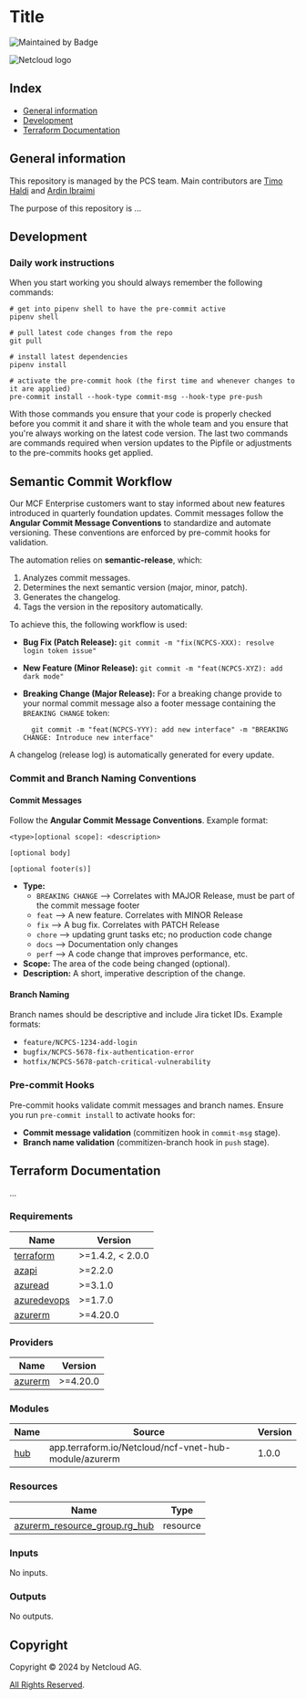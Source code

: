 # Title
![Maintained by Badge](https://img.shields.io/badge/maintained_by-Netcloud-454B95)

![Netcloud logo](https://www.netcloud.ch/wp-content/uploads/2019/11/Netcloud-Logo.png)

## Index

* [General information](#info)
* [Development](#development)
* [Terraform Documentation](#tfdocs)

## <a name="info"></a> General information

This repository is managed by the PCS team. Main contributors are [Timo Haldi](mailto:thaldi@netcloud.ch) and [Ardin Ibraimi](mailto:ibraimi@netcloud.ch)


The purpose of this repository is ...

## <a name="development"></a> Development

### Daily work instructions

When you start working you should always remember the following commands:

```shell
# get into pipenv shell to have the pre-commit active
pipenv shell

# pull latest code changes from the repo
git pull

# install latest dependencies
pipenv install

# activate the pre-commit hook (the first time and whenever changes to it are applied)
pre-commit install --hook-type commit-msg --hook-type pre-push
```
With those commands you ensure that your code is properly checked before you commit it and share it with the whole team and you ensure that you're always working on the latest code version. The last two commands are commands required when version updates to the Pipfile or adjustments to the pre-commits hooks get applied.

## <a name="semantic-commit-workflow"></a> Semantic Commit Workflow
Our MCF Enterprise customers want to stay informed about new features introduced in quarterly foundation updates.
Commit messages follow the **Angular Commit Message Conventions** to standardize and automate versioning. These conventions are enforced by pre-commit hooks for validation.

The automation relies on **semantic-release**, which:

1. Analyzes commit messages.
2. Determines the next semantic version (major, minor, patch).
3. Generates the changelog.
4. Tags the version in the repository automatically.

To achieve this, the following workflow is used:

- **Bug Fix (Patch Release):**
  `git commit -m "fix(NCPCS-XXX): resolve login token issue"`

- **New Feature (Minor Release):**
  `git commit -m "feat(NCPCS-XYZ): add dark mode"`

- **Breaking Change (Major Release):**
  For a breaking change provide to your normal commit message also a footer message containing the `BREAKING CHANGE` token:
  ```
    git commit -m "feat(NCPCS-YYY): add new interface" -m "BREAKING CHANGE: Introduce new interface"
  ```

A changelog (release log) is automatically generated for every update.

### Commit and Branch Naming Conventions

#### Commit Messages

Follow the **Angular Commit Message Conventions**. Example format:
```shell
<type>[optional scope]: <description>

[optional body]

[optional footer(s)]
```

- **Type:**
  - `BREAKING CHANGE` --> Correlates with MAJOR Release, must be part of the commit message footer
  - `feat` --> A new feature. Correlates with MINOR Release
  - `fix` --> A bug fix. Correlates with PATCH Release
  - `chore` --> updating grunt tasks etc; no production code change
  - `docs` --> Documentation only changes
  - `perf` --> A code change that improves performance, etc.
- **Scope:** The area of the code being changed (optional).
- **Description:** A short, imperative description of the change.


#### Branch Naming

Branch names should be descriptive and include Jira ticket IDs. Example formats:

- `feature/NCPCS-1234-add-login`
- `bugfix/NCPCS-5678-fix-authentication-error`
- `hotfix/NCPCS-5678-patch-critical-vulnerability`

### Pre-commit Hooks

Pre-commit hooks validate commit messages and branch names. Ensure you run `pre-commit install` to activate hooks for:

- **Commit message validation** (commitizen hook in `commit-msg` stage).
- **Branch name validation** (commitizen-branch hook in `push` stage).


## <a name="tfdocs"></a> Terraform Documentation
...

<!-- BEGIN_TF_DOCS -->
<!-- Do NOT EDIT this section manually. It will be autogenerated by terraform_docs -->
<a name="tfdocs"></a>

### Requirements

| Name | Version |
|------|---------|
| <a name="requirement_terraform"></a> [terraform](#requirement\_terraform) | >=1.4.2, < 2.0.0 |
| <a name="requirement_azapi"></a> [azapi](#requirement\_azapi) | >=2.2.0 |
| <a name="requirement_azuread"></a> [azuread](#requirement\_azuread) | >=3.1.0 |
| <a name="requirement_azuredevops"></a> [azuredevops](#requirement\_azuredevops) | >=1.7.0 |
| <a name="requirement_azurerm"></a> [azurerm](#requirement\_azurerm) | >=4.20.0 |

### Providers

| Name | Version |
|------|---------|
| <a name="provider_azurerm"></a> [azurerm](#provider\_azurerm) | >=4.20.0 |

### Modules

| Name | Source | Version |
|------|--------|---------|
| <a name="module_hub"></a> [hub](#module\_hub) | app.terraform.io/Netcloud/ncf-vnet-hub-module/azurerm | 1.0.0 |

### Resources

| Name | Type |
|------|------|
| [azurerm_resource_group.rg_hub](https://registry.terraform.io/providers/hashicorp/azurerm/latest/docs/resources/resource_group) | resource |

### Inputs

No inputs.

### Outputs

No outputs.

<!-- END_TF_DOCS -->

## Copyright

Copyright © 2024 by Netcloud AG.

[All Rights Reserved](https://www.netcloud.ch/swen).
